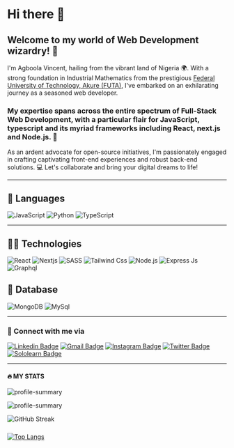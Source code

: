 # Hi there 👋

## Welcome to my world of Web Development wizardry! 🌟 

I'm Agboola Vincent, hailing from the vibrant land of Nigeria 🌍. With a strong foundation in Industrial Mathematics from the prestigious [Federal University of Technology, Akure (FUTA)](https://www.futa.edu.ng/), I've embarked on an exhilarating journey as a seasoned web developer.

### My expertise spans across the entire spectrum of Full-Stack Web Development, with a particular flair for JavaScript, typescript and its myriad frameworks including React, next.js and Node.js. 🚀

As an ardent advocate for open-source initiatives, I'm passionately engaged in crafting captivating front-end experiences and robust back-end solutions. 💻 Let's collaborate and bring your digital dreams to life!

---

## 🔩 Languages

![JavaScript](https://img.shields.io/badge/-JavaScript-000?&logo=JavaScript)
![Python](https://img.shields.io/badge/-Python-000?&logo=Python)
![TypeScript](https://img.shields.io/badge/-TypeScript-000?&logo=TypeScript)

---

## 👩‍💻 Technologies

![React](https://img.shields.io/badge/React-20232A?style=for-the-badge&logo=react&logoColor=61DAFB)
![Nextjs](https://img.shields.io/badge/next.js-000000?style=for-the-badge&logo=nextdotjs&logoColor=white)
![SASS](https://img.shields.io/badge/SASS-hotpink.svg?style=for-the-badge&logo=SASS&logoColor=white)
![Tailwind Css](https://img.shields.io/badge/Tailwind_CSS-38B2AC?style=for-the-badge&logo=tailwind-css&logoColor=white)
![Node.js](https://img.shields.io/badge/Node.js-339933?style=for-the-badge&logo=nodedotjs&logoColor=white)
![Express Js](https://img.shields.io/badge/Express.js-000000?style=for-the-badge&logo=express&logoColor=white)
![Graphql](https://img.shields.io/badge/Graphql-fea3b3?style=for-the-badge&logo=graphql&logoColor=white)

## 🏪 Database

![MongoDB](https://img.shields.io/badge/MongoDB-4EA94B?style=for-the-badge&logo=mongodb&logoColor=white)
![MySql](https://img.shields.io/badge/MySQL-005C84?style=for-the-badge&logo=mysql&logoColor=white)

---

### 📲 Connect with me via

[![Linkedin Badge](https://img.shields.io/badge/LinkedIn-0077B5?style=for-the-badge&logo=linkedin&logoColor=white)](https://www.linkedin.com/in/agboola-vincent)
[![Gmail Badge](https://img.shields.io/badge/-Gmail-c14438?style=for-the-badge&logo=Gmail&logoColor=white&link=mailto:agboolavin65@gmail.com)](mailto:agboolavin65@gmail.com)
[![Instagram Badge](https://img.shields.io/badge/Instagram-E4405F?style=for-the-badge&logo=instagram&logoColor=white)](https://www.instagram.com/accounts/login/?next=/vincentolamide/)
[![Twitter Badge](https://img.shields.io/badge/Twitter-1DA1F2?style=for-the-badge&logo=twitter&logoColor=white)](https://twitter.com/VinnieOlamide)
[![Sololearn Badge](https://img.shields.io/badge/-Sololearn-3a464b?style=for-the-badge&logo=Sololearn&logoColor=white)](https://www.sololearn.com/Profile/18372840/?ref=app)

---

#### 🔥 MY STATS

![profile-summary](https://github-readme-stats.vercel.app/api?username=vinnie-tec&hide_title=true&hide_border=true&show_icons=true&include_all_commits=true&count_private=true&line_height=21&text_color=1eb2c5&icon_color=035927&bg_color=1,051005,051005,051005,051005&theme=blue-green)

![profile-summary](https://github-profile-summary-cards.vercel.app/api/cards/profile-details?username=vinnie-tec&theme=vue)

![GitHub Streak](https://github-readme-streak-stats.herokuapp.com/?user=vinnie-tec&theme=blue-green)

##### 

[![Top Langs](https://github-readme-stats.vercel.app/api/top-langs/?username=vinnie-tec&hide=css,html&langs_count=8)](https://github.com/vinnie-tec/github-readme-stats)

